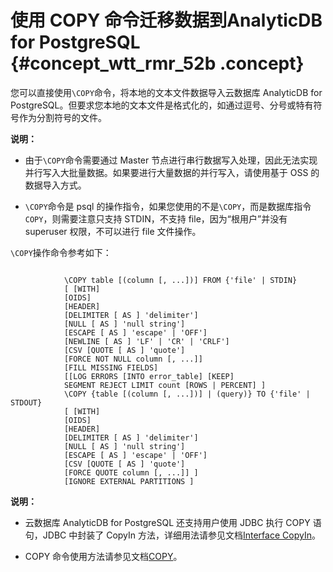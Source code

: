 # 使用 COPY 命令迁移数据到AnalyticDB for PostgreSQL {#concept_wtt_rmr_52b .concept}

您可以直接使用`\COPY`命令，将本地的文本文件数据导入云数据库 AnalyticDB for PostgreSQL。但要求您本地的文本文件是格式化的，如通过逗号、分号或特有符号作为分割符号的文件。

**说明：** 

-   由于`\COPY`命令需要通过 Master 节点进行串行数据写入处理，因此无法实现并行写入大批量数据。如果要进行大量数据的并行写入，请使用基于 OSS 的数据导入方式。

-   `\COPY`命令是 psql 的操作指令，如果您使用的不是`\COPY`，而是数据库指令`COPY`，则需要注意只支持 STDIN，不支持 file，因为“根用户”并没有 superuser 权限，不可以进行 file 文件操作。


`\COPY`操作命令参考如下：

```

            \COPY table [(column [, ...])] FROM {'file' | STDIN}
            [ [WITH] 
            [OIDS]
            [HEADER]
            [DELIMITER [ AS ] 'delimiter']
            [NULL [ AS ] 'null string']
            [ESCAPE [ AS ] 'escape' | 'OFF']
            [NEWLINE [ AS ] 'LF' | 'CR' | 'CRLF']
            [CSV [QUOTE [ AS ] 'quote'] 
            [FORCE NOT NULL column [, ...]]
            [FILL MISSING FIELDS]
            [[LOG ERRORS [INTO error_table] [KEEP] 
            SEGMENT REJECT LIMIT count [ROWS | PERCENT] ]
            \COPY {table [(column [, ...])] | (query)} TO {'file' | STDOUT}
            [ [WITH] 
            [OIDS]
            [HEADER]
            [DELIMITER [ AS ] 'delimiter']
            [NULL [ AS ] 'null string']
            [ESCAPE [ AS ] 'escape' | 'OFF']
            [CSV [QUOTE [ AS ] 'quote'] 
            [FORCE QUOTE column [, ...]] ]
            [IGNORE EXTERNAL PARTITIONS ]
```

**说明：** 

-   云数据库 AnalyticDB for PostgreSQL 还支持用户使用 JDBC 执行 COPY 语句，JDBC 中封装了 CopyIn 方法，详细用法请参见文档[Interface CopyIn](https://jdbc.postgresql.org/documentation/publicapi/org/postgresql/copy/CopyIn.html)。

-   COPY 命令使用方法请参见文档[COPY](http://gpdb.docs.pivotal.io/4380/ref_guide/sql_commands/COPY.html)。


